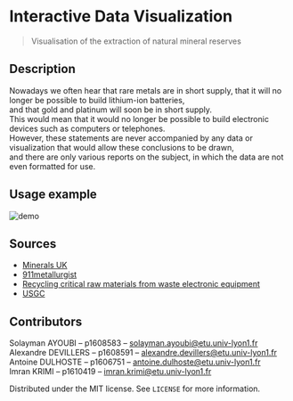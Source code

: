 # Interactive Data Visualization
> Visualisation of the extraction of natural mineral reserves

## Description

Nowadays we often hear that rare metals are in short supply, 
that it will no longer be possible to build lithium-ion batteries,  
and that gold and platinum will soon be in short supply.  
This would mean that it would no longer be possible to build electronic devices such as computers or telephones.  
However, these statements are never accompanied by any data or visualization that would allow these conclusions to be drawn,  
and there are only various reports on the subject, in which the data are not even formatted for use.  

## Usage example

![demo](https://github.com/asolayman/DataViz-World-ressources/blob/main/demo.gif)

## Sources

- [Minerals UK](https://www2.bgs.ac.uk/mineralsuk/statistics/wms.cfc?method=searchWMS)
- [911metallurgist](https://www.911metallurgist.com/blog/wp-content/uploads/2017/01/Chemical-Analysis-of-an-iPhone-6-by-911Metallurgist.pdf)
- [Recycling critical raw materials from waste electronic equipment](https://www.oeko.de/oekodoc/1375/2012-010-en.pdf)
- [USGC](https://pubs.usgs.gov/periodicals/mcs2020/)

##  Contributors

Solayman AYOUBI – p1608583 – solayman.ayoubi@etu.univ-lyon1.fr  
Alexandre DEVILLERS – p1608591 – alexandre.devillers@etu.univ-lyon1.fr  
Antoine DULHOSTE – p1606751 – antoine.dulhoste@etu.univ-lyon1.fr  
Imran KRIMI – p1610419 – imran.krimi@etu.univ-lyon1.fr  

Distributed under the MIT license. See ``LICENSE`` for more information.  
